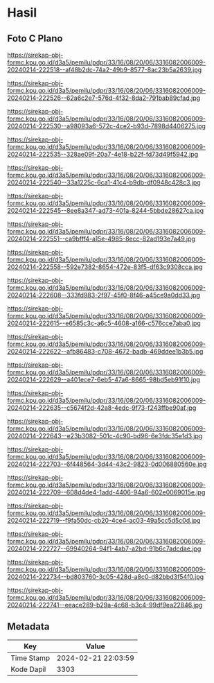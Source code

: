 # Hasil

## Foto C Plano

https://sirekap-obj-formc.kpu.go.id/d3a5/pemilu/pdpr/33/16/08/20/06/3316082006009-20240214-222518--af48b2dc-74a2-49b9-8577-8ac23b5a2639.jpg

https://sirekap-obj-formc.kpu.go.id/d3a5/pemilu/pdpr/33/16/08/20/06/3316082006009-20240214-222526--62a6c2e7-576d-4f32-8da2-791bab89cfad.jpg

https://sirekap-obj-formc.kpu.go.id/d3a5/pemilu/pdpr/33/16/08/20/06/3316082006009-20240214-222530--a98093a6-572c-4ce2-b93d-7898d4406275.jpg

https://sirekap-obj-formc.kpu.go.id/d3a5/pemilu/pdpr/33/16/08/20/06/3316082006009-20240214-222535--328ae09f-20a7-4e18-b22f-fd73d49f5942.jpg

https://sirekap-obj-formc.kpu.go.id/d3a5/pemilu/pdpr/33/16/08/20/06/3316082006009-20240214-222540--33a1225c-6ca1-41c4-b9db-df0948c428c3.jpg

https://sirekap-obj-formc.kpu.go.id/d3a5/pemilu/pdpr/33/16/08/20/06/3316082006009-20240214-222545--8ee8a347-ad73-401a-8244-5bbde28627ca.jpg

https://sirekap-obj-formc.kpu.go.id/d3a5/pemilu/pdpr/33/16/08/20/06/3316082006009-20240214-222551--ca9bfff4-a15e-4985-8ecc-82ad193e7a49.jpg

https://sirekap-obj-formc.kpu.go.id/d3a5/pemilu/pdpr/33/16/08/20/06/3316082006009-20240214-222558--592e7382-8654-472e-83f5-df63c9308cca.jpg

https://sirekap-obj-formc.kpu.go.id/d3a5/pemilu/pdpr/33/16/08/20/06/3316082006009-20240214-222608--333fd983-2f97-45f0-8f46-a45ce9a0dd33.jpg

https://sirekap-obj-formc.kpu.go.id/d3a5/pemilu/pdpr/33/16/08/20/06/3316082006009-20240214-222615--e6585c3c-a6c5-4608-a166-c576cce7aba0.jpg

https://sirekap-obj-formc.kpu.go.id/d3a5/pemilu/pdpr/33/16/08/20/06/3316082006009-20240214-222622--afb86483-c708-4672-badb-469ddee1b3b5.jpg

https://sirekap-obj-formc.kpu.go.id/d3a5/pemilu/pdpr/33/16/08/20/06/3316082006009-20240214-222629--a401ece7-6eb5-47a6-8665-98bd5eb91f10.jpg

https://sirekap-obj-formc.kpu.go.id/d3a5/pemilu/pdpr/33/16/08/20/06/3316082006009-20240214-222635--c5674f2d-42a8-4edc-9f73-f243ffbe90af.jpg

https://sirekap-obj-formc.kpu.go.id/d3a5/pemilu/pdpr/33/16/08/20/06/3316082006009-20240214-222643--e23b3082-501c-4c90-bd96-6e3fdc35e1d3.jpg

https://sirekap-obj-formc.kpu.go.id/d3a5/pemilu/pdpr/33/16/08/20/06/3316082006009-20240214-222703--6f448564-3d44-43c2-9823-0d006880560e.jpg

https://sirekap-obj-formc.kpu.go.id/d3a5/pemilu/pdpr/33/16/08/20/06/3316082006009-20240214-222709--608d4de4-1add-4406-94a6-602e0069015e.jpg

https://sirekap-obj-formc.kpu.go.id/d3a5/pemilu/pdpr/33/16/08/20/06/3316082006009-20240214-222719--f9fa50dc-cb20-4ce4-ac03-49a5cc5d5c0d.jpg

https://sirekap-obj-formc.kpu.go.id/d3a5/pemilu/pdpr/33/16/08/20/06/3316082006009-20240214-222727--69940264-94f1-4ab7-a2bd-91b6c7adcdae.jpg

https://sirekap-obj-formc.kpu.go.id/d3a5/pemilu/pdpr/33/16/08/20/06/3316082006009-20240214-222734--bd803760-3c05-428d-a8c0-d82bbd3f54f0.jpg

https://sirekap-obj-formc.kpu.go.id/d3a5/pemilu/pdpr/33/16/08/20/06/3316082006009-20240214-222741--eeace289-b29a-4c68-b3c4-99df9ea22846.jpg


## Metadata

| Key        | Value               |
| ---------- | ------------------- |
| Time Stamp | 2024-02-21 22:03:59 |
| Kode Dapil | 3303                |



